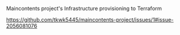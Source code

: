 Maincontents project's Infrastructure provisioning to Terraform

https://github.com/tkwk5445/maincontents-project/issues/1#issue-2056081076
